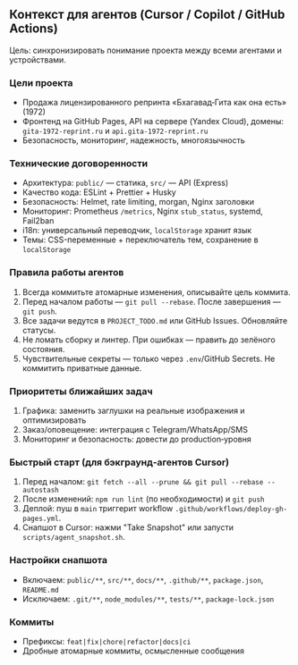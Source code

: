 ## Контекст для агентов (Cursor / Copilot / GitHub Actions)

Цель: синхронизировать понимание проекта между всеми агентами и устройствами.

### Цели проекта
- Продажа лицензированного репринта «Бхагавад‑Гита как она есть» (1972)
- Фронтенд на GitHub Pages, API на сервере (Yandex Cloud), домены: `gita-1972-reprint.ru` и `api.gita-1972-reprint.ru`
- Безопасность, мониторинг, надежность, многоязычность

### Технические договоренности
- Архитектура: `public/` — статика, `src/` — API (Express)
- Качество кода: ESLint + Prettier + Husky
- Безопасность: Helmet, rate limiting, morgan, Nginx заголовки
- Мониторинг: Prometheus `/metrics`, Nginx `stub_status`, systemd, Fail2ban
- i18n: универсальный переводчик, `localStorage` хранит язык
- Темы: CSS-переменные + переключатель тем, сохранение в `localStorage`

### Правила работы агентов
1. Всегда коммитьте атомарные изменения, описывайте цель коммита.
2. Перед началом работы — `git pull --rebase`. После завершения — `git push`.
3. Все задачи ведутся в `PROJECT_TODO.md` или GitHub Issues. Обновляйте статусы.
4. Не ломать сборку и линтер. При ошибках — править до зелёного состояния.
5. Чувствительные секреты — только через `.env`/GitHub Secrets. Не коммитить приватные данные.

### Приоритеты ближайших задач
1) Графика: заменить заглушки на реальные изображения и оптимизировать
2) Заказ/оповещение: интеграция с Telegram/WhatsApp/SMS
3) Мониторинг и безопасность: довести до production‑уровня

### Быстрый старт (для бэкграунд‑агентов Cursor)
1. Перед началом: `git fetch --all --prune && git pull --rebase --autostash`
2. После изменений: `npm run lint` (по необходимости) и `git push`
3. Деплой: пуш в `main` триггерит workflow `.github/workflows/deploy-gh-pages.yml`.
4. Снапшот в Cursor: нажми "Take Snapshot" или запусти `scripts/agent_snapshot.sh`.

### Настройки снапшота
- Включаем: `public/**`, `src/**`, `docs/**`, `.github/**`, `package.json`, `README.md`
- Исключаем: `.git/**`, `node_modules/**`, `tests/**`, `package-lock.json`

### Коммиты
- Префиксы: `feat|fix|chore|refactor|docs|ci`
- Дробные атомарные коммиты, осмысленные сообщения


